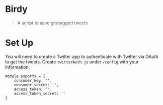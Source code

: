 # Birdy

> A script to save geotagged tweets

# Set Up

You will need to create a Twitter app to authenticate with Twitter via OAuth to get the tweets. Create `twitterAuth.js` under `/config` with your information:

```
module.exports = {
    consumer_key: '',
    consumer_secret: '',
    access_token: '',
    access_token_secret: ''
}

```

